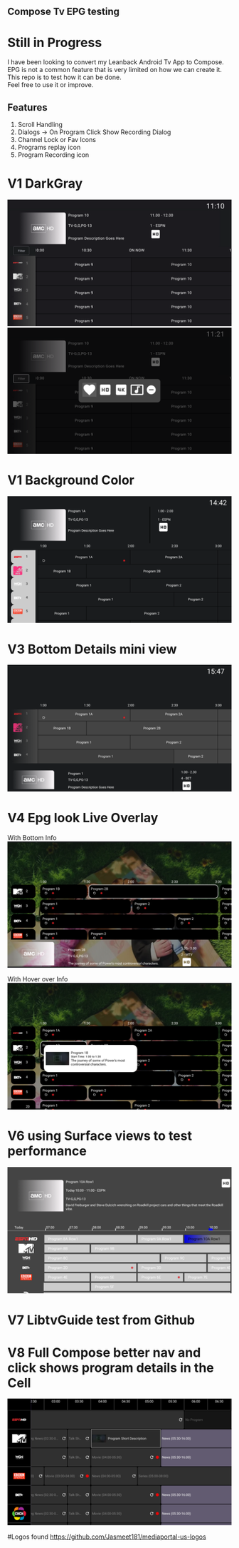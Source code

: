 ## Compose Tv EPG testing
# Still in Progress

I have been looking to convert my Leanback Android Tv App to Compose.\
EPG is not a common feature that is very limited on how we can create it.\
This repo is to test how it can be done.\
Feel free to use it or improve.


## Features
1. Scroll Handling
2. Dialogs -> On Program Click Show Recording Dialog
3. Channel Lock or Fav Icons
4. Programs replay icon
5. Program Recording icon
  
# V1 DarkGray

![screenshot](v1_filter_ui_changes.png)
![screenshot](v1_filter_dialog.png)

# V1 Background Color

![screenshot](first_look.png)

# V3 Bottom Details mini view

![screenshot](first_look_v2_style.png)

# V4 Epg look Live Overlay
With Bottom Info
![screenshot](Screenshot_2v5_bottom.png)

With Hover over Info
![screenshot](Screenshot_2v5_pop.png)

# V6 using Surface views to test performance
![screenshot](Screenshot_v6.png)

# V7 LibtvGuide test from Github


# V8 Full Compose better nav and click shows program details in the Cell
![screenshot](Screenshot_v8.png)

#Logos found https://github.com/Jasmeet181/mediaportal-us-logos